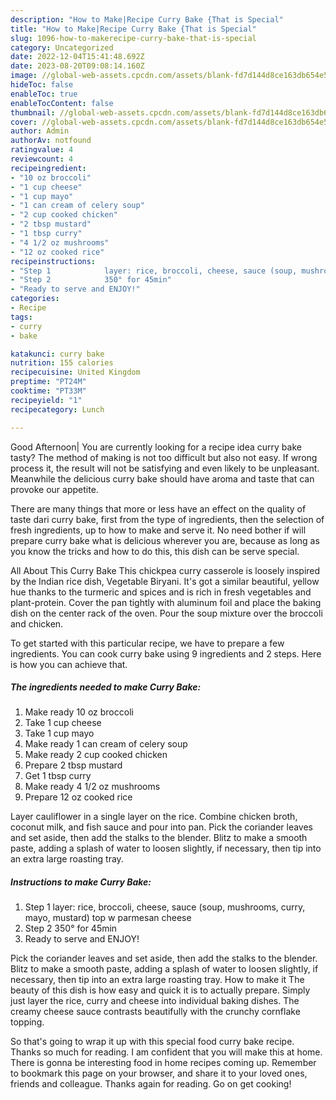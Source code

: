 ```yaml
---
description: "How to Make|Recipe Curry Bake {That is Special"
title: "How to Make|Recipe Curry Bake {That is Special"
slug: 1096-how-to-makerecipe-curry-bake-that-is-special
category: Uncategorized
date: 2022-12-04T15:41:48.692Z
date: 2023-08-20T09:08:14.160Z
image: //global-web-assets.cpcdn.com/assets/blank-fd7d144d8ce163db654e5a02c40b08a2775adb7897d16e4062681dc7e1b2800f.png
hideToc: false
enableToc: true
enableTocContent: false
thumbnail: //global-web-assets.cpcdn.com/assets/blank-fd7d144d8ce163db654e5a02c40b08a2775adb7897d16e4062681dc7e1b2800f.png
cover: //global-web-assets.cpcdn.com/assets/blank-fd7d144d8ce163db654e5a02c40b08a2775adb7897d16e4062681dc7e1b2800f.png
author: Admin
authorAv: notfound
ratingvalue: 4
reviewcount: 4
recipeingredient:
- "10 oz broccoli"
- "1 cup cheese"
- "1 cup mayo"
- "1 can cream of celery soup"
- "2 cup cooked chicken"
- "2 tbsp mustard"
- "1 tbsp curry"
- "4 1/2 oz mushrooms"
- "12 oz cooked rice"
recipeinstructions:
- "Step 1            layer: rice, broccoli, cheese, sauce (soup, mushrooms, curry, mayo, mustard) top w parmesan cheese"
- "Step 2            350° for 45min"
- "Ready to serve and ENJOY!"
categories:
- Recipe
tags:
- curry
- bake

katakunci: curry bake 
nutrition: 155 calories
recipecuisine: United Kingdom
preptime: "PT24M"
cooktime: "PT33M"
recipeyield: "1"
recipecategory: Lunch

---
```



Good Afternoon| You are currently looking for a recipe idea curry bake tasty? The method of making is not too difficult but also not easy. If wrong process it, the result will not be satisfying and even likely to be unpleasant. Meanwhile the delicious curry bake should have aroma and taste that can provoke our appetite.






There are many things that more or less have an effect on the quality of taste dari curry bake, first from the type of ingredients, then the selection of fresh ingredients, up to how to make and serve it. No need bother if will prepare curry bake what is delicious wherever you are, because as long as you know the tricks and how to do this, this dish can be serve special.


All About This Curry Bake This chickpea curry casserole is loosely inspired by the Indian rice dish, Vegetable Biryani. It&#39;s got a similar beautiful, yellow hue thanks to the turmeric and spices and is rich in fresh vegetables and plant-protein. Cover the pan tightly with aluminum foil and place the baking dish on the center rack of the oven. Pour the soup mixture over the broccoli and chicken.


To get started with this particular recipe, we have to prepare a few ingredients. You can cook curry bake using 9 ingredients and 2 steps. Here is how you can achieve that.

<!--inarticleads1-->

##### The ingredients needed to make Curry Bake:

1. Make ready 10 oz broccoli
1. Take 1 cup cheese
1. Take 1 cup mayo
1. Make ready 1 can cream of celery soup
1. Make ready 2 cup cooked chicken
1. Prepare 2 tbsp mustard
1. Get 1 tbsp curry
1. Make ready 4 1/2 oz mushrooms
1. Prepare 12 oz cooked rice


Layer cauliflower in a single layer on the rice. Combine chicken broth, coconut milk, and fish sauce and pour into pan. Pick the coriander leaves and set aside, then add the stalks to the blender. Blitz to make a smooth paste, adding a splash of water to loosen slightly, if necessary, then tip into an extra large roasting tray. 

<!--inarticleads2-->

##### Instructions to make Curry Bake:

1. Step 1            layer: rice, broccoli, cheese, sauce (soup, mushrooms, curry, mayo, mustard) top w parmesan cheese
1. Step 2            350° for 45min
1. Ready to serve and ENJOY!

Pick the coriander leaves and set aside, then add the stalks to the blender. Blitz to make a smooth paste, adding a splash of water to loosen slightly, if necessary, then tip into an extra large roasting tray. How to make it The beauty of this dish is how easy and quick it is to actually prepare. Simply just layer the rice, curry and cheese into individual baking dishes. The creamy cheese sauce contrasts beautifully with the crunchy cornflake topping. 

So that's going to wrap it up with this special food curry bake recipe. Thanks so much for reading. I am confident that you will make this at home. There is gonna be interesting food in home recipes coming up. Remember to bookmark this page on your browser, and share it to your loved ones, friends and colleague. Thanks again for reading. Go on get cooking!
